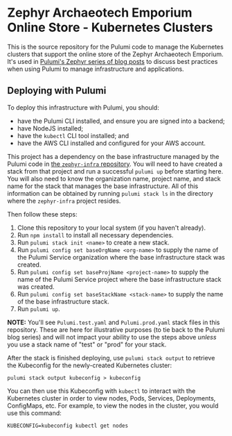 # Zephyr Archaeotech Emporium Online Store - Kubernetes Clusters

This is the source repository for the Pulumi code to manage the Kubernetes clusters that support the online store of the Zephyr Archaeotech Emporium. It's used in [Pulumi's Zephyr series of blog posts](https://www.pulumi.com/blog/iac-recommended-practices-code-organization-and-stacks/) to discuss best practices when using Pulumi to manage infrastructure and applications.

## Deploying with Pulumi

To deploy this infrastructure with Pulumi, you should:

* have the Pulumi CLI installed, and ensure you are signed into a backend;
* have NodeJS installed;
* have the `kubectl` CLI tool installed; and
* have the AWS CLI installed and configured for your AWS account.

This project has a dependency on the base infrastructure managed by the Pulumi code in [the `zephyr-infra` repository](https://github.com/pulumi/zephyr-infra). You will need to have created a stack from that project and run a successful `pulumi up` before starting here. You will also need to know the organization name, project name, and stack name for the stack that manages the base infrastructure. All of this information can be obtained by running `pulumi stack ls` in the directory where the `zephyr-infra` project resides.

Then follow these steps:

1. Clone this repository to your local system (if you haven't already).
2. Run `npm install` to install all necessary dependencies.
3. Run `pulumi stack init <name>` to create a new stack.
4. Run `pulumi config set baseOrgName <org-name>` to supply the name of the Pulumi Service organization where the base infrastructure stack was created.
5. Run `pulumi config set baseProjName <project-name>` to supply the name of the Pulumi Service project where the base infrastructure stack was created.
6. Run `pulumi config set baseStackName <stack-name>` to supply the name of the base infrastructure stack.
7. Run `pulumi up`.

**NOTE:** You'll see `Pulumi.test.yaml` and `Pulumi.prod.yaml` stack files in this repository. These are here for illustrative purposes (to tie back to the Pulumi blog series) and will not impact your ability to use the steps above _unless_ you use a stack name of "test" or "prod" for your stack.

After the stack is finished deploying, use `pulumi stack output` to retrieve the Kubeconfig for the newly-created Kubernetes cluster:

```shell
pulumi stack output kubeconfig > kubeconfig
```

You can then use this Kubeconfig with `kubectl` to interact with the Kubernetes cluster in order to view nodes, Pods, Services, Deployments, ConfigMaps, etc. For example, to view the nodes in the cluster, you would use this command:

```shell
KUBECONFIG=kubeconfig kubectl get nodes
```
